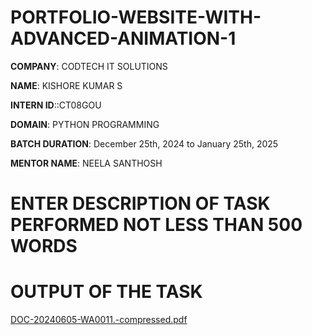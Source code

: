 # PORTFOLIO-WEBSITE-WITH-ADVANCED-ANIMATION-1

**COMPANY**: CODTECH IT SOLUTIONS

**NAME**: KISHORE KUMAR S

**INTERN ID**::CT08GOU

**DOMAIN**: PYTHON PROGRAMMING

**BATCH DURATION**: December 25th, 2024 to January 25th, 2025

**MENTOR NAME**: NEELA SANTHOSH

# ENTER DESCRIPTION OF TASK PERFORMED NOT LESS THAN 500 WORDS

# OUTPUT OF THE TASK

[DOC-20240605-WA0011.-compressed.pdf](https://github.com/user-attachments/files/18254206/DOC-20240605-WA0011.-compressed.pdf)
